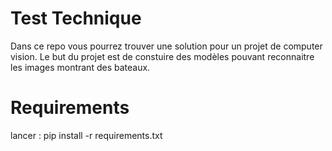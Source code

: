 # Test Technique

Dans ce repo vous pourrez trouver une solution pour un projet de computer vision.
Le but du projet est de constuire des modèles pouvant reconnaitre les images montrant des bateaux.

# Requirements
lancer : pip install -r requirements.txt

